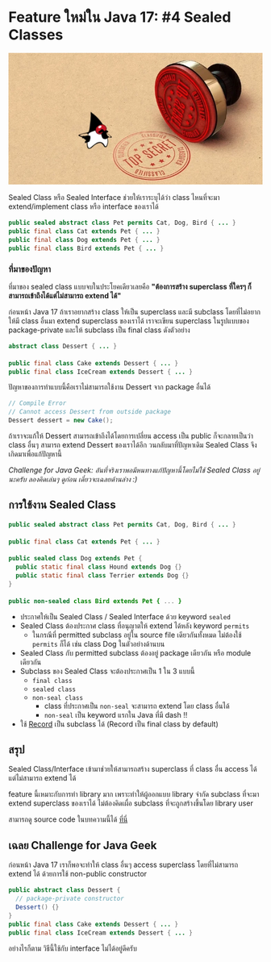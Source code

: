 # Feature ใหม่ใน Java 17: #4 Sealed Classes

![Duke, the Java mascot, looking at a top-secret rubber stamp](image/sealed-class.webp)

Sealed Class หรือ Sealed Interface ช่วยให้เราระบุได้ว่า class ไหนที่จะมา extend/implement class 
หรือ interface ของเราได้

```java
public sealed abstract class Pet permits Cat, Dog, Bird { ... }
public final class Cat extends Pet { ... }
public final class Dog extends Pet { ... }
public final class Bird extends Pet { ... }
```

### ที่มาของปัญหา
ที่มาของ sealed class แบบจบในประโยคเดียวเลยคือ **"ต้องการสร้าง superclass ที่ใครๆ ก็สามารถเข้าถึงได้แต่ไม่สามารถ extend ได้"**

ก่อนหน้า Java 17 ถ้าเราอยากสร้าง class ให้เป็น superclass และมี subclass โดยที่ไม่อยากให้มี class อื่นมา extend superclass ของเราได้ เราจะเขียน superclass 
ในรูปแบบของ package-private และให้ subclass เป็น final class ดังตัวอย่าง
```java
abstract class Dessert { ... }

public final class Cake extends Dessert { ... }
public final class IceCream extends Dessert { ... }
```
ปัญหาของการทำแบบนี้คือเราไม่สามารถใช้งาน Dessert จาก package อื่นได้
```java
// Compile Error
// Cannot access Dessert from outside package
Dessert dessert = new Cake();
```
ถ้าเราจะแก้ให้ Dessert สามารถเข้าถึงได้โดยการเปลี่ยน access เป็น public ก็จะกลายเป็นว่า class อื่นๆ สามารถ extend Dessert ของเราได้อีก
วนกลับมาที่ปัญหาเดิม Sealed Class จึงเกิดมาเพื่อแก้ปัญหานี้

_Challenge for Java Geek: อันที่จริงเราพอมีหนทางแก้ปัญหานี้โดยไม่ใช้ Sealed Class อยู่นะครับ ลองคิดเล่นๆ ดูก่อน
เดี๋ยวจะเฉลยด้านล่าง :)_

## การใช้งาน Sealed Class
```java
public sealed abstract class Pet permits Cat, Dog, Bird { ... }

public final class Cat extends Pet { ... }

public sealed class Dog extends Pet {
  public static final class Hound extends Dog {}
  public static final class Terrier extends Dog {}
}

public non-sealed class Bird extends Pet { ... }
```
- ประกาศให้เป็น Sealed Class / Sealed Interface ด้วย keyword `sealed`
- Sealed Class ต้องประกาศ class ที่อนุญาตให้ extend ได้หลัง keyword `permits`
  - ในกรณีที่ permitted subclass อยู่ใน source file เดียวกันทั้งหมด ไม่ต้องใช้ `permits` ก็ได้ เช่น class Dog ในตัวอย่างด้านบน
- Sealed Class กับ permitted subclass ต้องอยู่ package เดียวกัน หรือ module เดียวกัน
- Subclass ของ Sealed Class จะต้องประกาศเป็น 1 ใน 3 แบบนี้
  - `final class`
  - `sealed class`
  - `non-seal class`
    - class ที่ประกาศเป็น `non-seal` จะสามารถ extend โดย class อื่นได้ 
    - `non-seal` เป็น keyword แรกใน Java ที่มี dash !!
- ใช้ [Record](record.md) เป็น subclass ได้ (Record เป็น final class by default)

## สรุป
Sealed Class/Interface เข้ามาช่วยให้สามารถสร้าง superclass ที่ class อื่น access ได้แต่ไม่สามารถ extend ได้

feature นี้เหมาะกับการทำ library มาก เพราะทำให้ผู้ออกแบบ library จำกัด subclass ที่จะมา extend superclass ของเราได้ ไม่ต้องคิดเผื่อ subclass ที่จะถูกสร้างขึ้นโดย library user

สามารถดู source code ในบทความนี้ได้ [ที่นี่](https://github.com/withyuu/java-11-to-17)

## เฉลย Challenge for Java Geek
ก่อนหน้า Java 17 เราก็พอจะทำให้ class อื่นๆ access superclass โดยที่ไม่สามารถ extend ได้ ด้วยการใช้ non-public constructor
```java
public abstract class Dessert {
  // package-private constructor
  Dessert() {}
}
public final class Cake extends Dessert { ... }
public final class IceCream extends Dessert { ... }
```
อย่างไรก็ตาม วิธีนี้ใช้กับ interface ไม่ได้อยู่ดีครับ